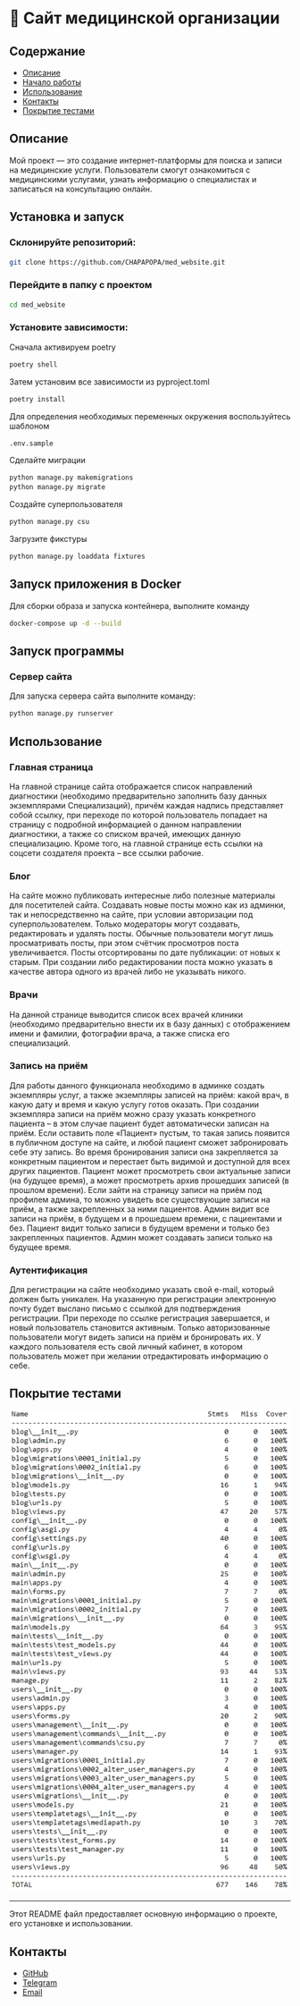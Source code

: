 # :hospital: Сайт медицинской организации

## Содержание
- [Описание](#описание)
- [Начало работы](#установка-и-запуск)
- [Использование](#использование)
- [Контакты](#контакты)
- [Покрытие тестами](#покрытие-тестами)

## Описание

Мой проект — это создание интернет-платформы для поиска и записи на медицинские услуги. Пользователи смогут ознакомиться с медицинскими услугами, узнать информацию о специалистах и записаться на консультацию онлайн.


## Установка и запуск

### Склонируйте репозиторий:

```bash
git clone https://github.com/CHAPAPOPA/med_website.git
```

### Перейдите в папку с проектом

```bash
cd med_website
```

### Установите зависимости:

Сначала активируем poetry
```bash
poetry shell
```

Затем установим все зависимости из pyproject.toml
```bash
poetry install
```

Для определения необходимых переменных окружения воспользуйтесь шаблоном
```bash
.env.sample
```

Сделайте миграции
```bash
python manage.py makemigrations
python manage.py migrate
```

Создайте суперпользователя
```bash
python manage.py csu
```

Загрузите фикстуры
```bash
python manage.py loaddata fixtures
```

## Запуск приложения в Docker

Для сборки образа и запуска контейнера, выполните команду
```sh
docker-compose up -d --build
```

## Запуск программы

### Сервер сайта
Для запуска сервера сайта выполните команду:
```bash
python manage.py runserver
```


## Использование

### Главная страница

На главной странице сайта отображается список направлений диагностики (необходимо предварительно заполнить базу данных экземплярами Специализаций), причём каждая надпись представляет собой ссылку, при переходе по которой пользователь попадает на страницу с подробной информацией о данном направлении диагностики, а также со списком врачей, имеющих данную специализацию.
Кроме того, на главной странице есть ссылки на соцсети создателя проекта – все ссылки рабочие.

### Блог

На сайте можно публиковать интересные либо полезные материалы для посетителей сайта. Создавать новые посты можно как из админки, так и непосредственно на сайте, при условии авторизации под суперпользователем. Только модераторы могут создавать, редактировать и удалять посты. Обычные пользователи могут лишь просматривать посты, при этом счётчик просмотров поста увеличивается. Посты отсортированы по дате публикации: от новых к старым. При создании либо редактировании поста можно указать в качестве автора одного из врачей либо не указывать никого.

### Врачи

На данной странице выводится список всех врачей клиники (необходимо предварительно внести их в базу данных) с отображением имени и фамилии, фотографии врача, а также списка его специализаций.

### Запись на приём

Для работы данного функционала необходимо в админке создать экземпляры услуг, а также экземпляры записей на приём: какой врач, в какую дату и время и какую услугу готов оказать. При создании экземпляра записи на приём можно сразу указать конкретного пациента – в этом случае пациент будет автоматически записан на приём. Если оставить поле «Пациент» пустым, то такая запись появится в публичном доступе на сайте, и любой пациент сможет забронировать себе эту запись. Во время бронирования записи она закрепляется за конкретным пациентом и перестает быть видимой и доступной для всех других пациентов.
Пациент может просмотреть свои актуальные записи (на будущее время), а может просмотреть архив прошедших записей (в прошлом времени).
Если зайти на страницу записи на приём под профилем админа, то можно увидеть все существующие записи на приём, а также закрепленных за ними пациентов.
Админ видит все записи на приём, в будущем и в прошедшем времени, с пациентами и без.
Пациент видит только записи в будущем времени и только без закрепленных пациентов.
Админ может создавать записи только на будущее время.

### Аутентификация

Для регистрации на сайте необходимо указать свой e-mail, который должен быть уникален. На указанную при регистрации электронную почту будет выслано письмо с ссылкой для подтверждения регистрации. При переходе по ссылке регистрация завершается, и новый пользователь становится активным.
Только авторизованные пользователи могут видеть записи на приём и бронировать их.
У каждого пользователя есть свой личный кабинет, в котором пользователь может при желании отредактировать информацию о себе.


## Покрытие тестами

![img_1.png](tests.png)

---

Этот README файл предоставляет основную информацию о проекте, его установке и использовании.

## Контакты

- [GitHub](https://github.com/CHAPAPOPA)
- [Telegram](https://t.me/CHAPAPOPA)
- [Email](mailto:yackow.muliawin2015@yandex.ru)
